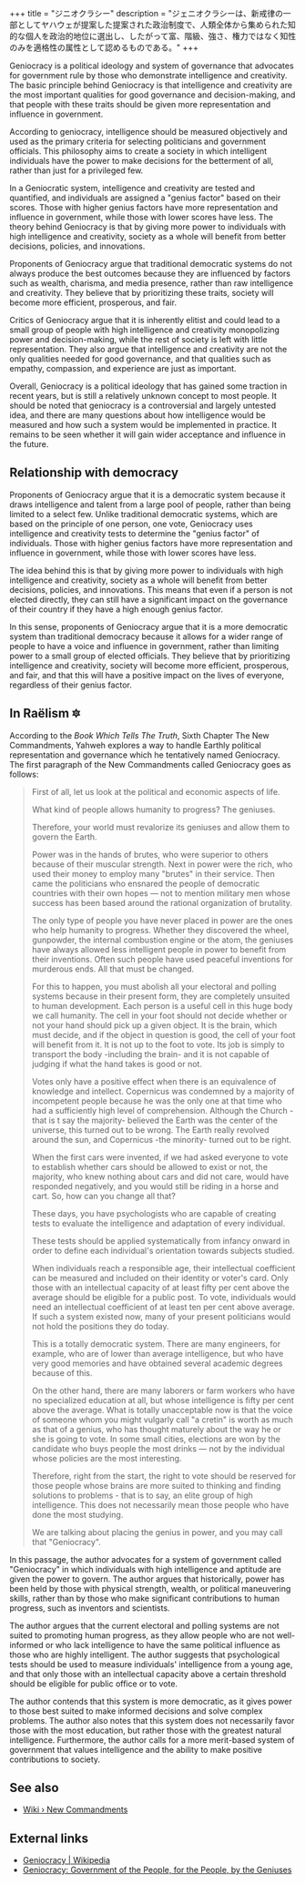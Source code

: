 +++
title = "ジニオクラシー"
description = "ジェニオクラシーは、新戒律の一部としてヤハウェが提案した提案された政治制度で、人類全体から集められた知的な個人を政治的地位に選出し、したがって富、階級、強さ、権力ではなく知性のみを適格性の属性として認めるものである。"
+++

Geniocracy is a political ideology and system of governance that advocates for government rule by those who demonstrate intelligence and creativity. The basic principle behind Geniocracy is that intelligence and creativity are the most important qualities for good governance and decision-making, and that people with these traits should be given more representation and influence in government.

According to geniocracy, intelligence should be measured objectively and used as the primary criteria for selecting politicians and government officials. This philosophy aims to create a society in which intelligent individuals have the power to make decisions for the betterment of all, rather than just for a privileged few.

In a Geniocratic system, intelligence and creativity are tested and quantified, and individuals are assigned a "genius factor" based on their scores. Those with higher genius factors have more representation and influence in government, while those with lower scores have less. The theory behind Geniocracy is that by giving more power to individuals with high intelligence and creativity, society as a whole will benefit from better decisions, policies, and innovations.

Proponents of Geniocracy argue that traditional democratic systems do not always produce the best outcomes because they are influenced by factors such as wealth, charisma, and media presence, rather than raw intelligence and creativity. They believe that by prioritizing these traits, society will become more efficient, prosperous, and fair.

Critics of Geniocracy argue that it is inherently elitist and could lead to a small group of people with high intelligence and creativity monopolizing power and decision-making, while the rest of society is left with little representation. They also argue that intelligence and creativity are not the only qualities needed for good governance, and that qualities such as empathy, compassion, and experience are just as important.

Overall, Geniocracy is a political ideology that has gained some traction in recent years, but is still a relatively unknown concept to most people. It should be noted that geniocracy is a controversial and largely untested idea, and there are many questions about how intelligence would be measured and how such a system would be implemented in practice. It remains to be seen whether it will gain wider acceptance and influence in the future.

## Relationship with democracy

Proponents of Geniocracy argue that it is a democratic system because it draws intelligence and talent from a large pool of people, rather than being limited to a select few. Unlike traditional democratic systems, which are based on the principle of one person, one vote, Geniocracy uses intelligence and creativity tests to determine the "genius factor" of individuals. Those with higher genius factors have more representation and influence in government, while those with lower scores have less.

The idea behind this is that by giving more power to individuals with high intelligence and creativity, society as a whole will benefit from better decisions, policies, and innovations. This means that even if a person is not elected directly, they can still have a significant impact on the governance of their country if they have a high enough genius factor.

In this sense, proponents of Geniocracy argue that it is a more democratic system than traditional democracy because it allows for a wider range of people to have a voice and influence in government, rather than limiting power to a small group of elected officials. They believe that by prioritizing intelligence and creativity, society will become more efficient, prosperous, and fair, and that this will have a positive impact on the lives of everyone, regardless of their genius factor.

## In Raëlism 🔯

According to the _Book Which Tells The Truth_, Sixth Chapter The New Commandments, Yahweh explores a way to handle Earthly political representation and governance which he tentatively named Geniocracy. The first paragraph of the New Commandments called Geniocracy goes as follows:

> First of all, let us look at the political and economic aspects of life.
>
> What kind of people allows humanity to progress? The geniuses.
>
> Therefore, your world must revalorize its geniuses and allow them to govern the Earth.
>
> Power was in the hands of brutes, who were superior to others because of their muscular strength. Next in power were the rich, who used their money to employ many "brutes" in their service. Then came the politicians who ensnared the people of democratic countries with their own hopes — not to mention military men whose success has been based around the rational organization of brutality.
>
> The only type of people you have never placed in power are the ones who help humanity to progress. Whether they discovered the wheel, gunpowder, the internal combustion engine or the atom, the geniuses have always allowed less intelligent people in power to benefit from their inventions. Often such people have used peaceful inventions for murderous ends. All that must be changed.
>
> For this to happen, you must abolish all your electoral and polling systems because in their present form, they are completely unsuited to human development. Each person is a useful cell in this huge body we call humanity. The cell in your foot should not decide whether or not your hand should pick up a given object. It is the brain, which must decide, and if the object in question is good, the cell of your foot will benefit from it. It is not up to the foot to vote. Its job is simply to transport the body -including the brain- and it is not capable of judging if what the hand takes is good or not.
>
> Votes only have a positive effect when there is an equivalence of knowledge and intellect. Copernicus was condemned by a majority of incompetent people because he was the only one at that time who had a sufficiently high level of comprehension. Although the Church -that is t say the majority- believed the Earth was the center of the universe, this turned out to be wrong. The Earth really revolved around the sun, and Copernicus -the minority- turned out to be right.
>
> When the first cars were invented, if we had asked everyone to vote to establish whether cars should be allowed to exist or not, the majority, who knew nothing about cars and did not care, would have responded negatively, and you would still be riding in a horse and cart. So, how can you change all that?
>
> These days, you have psychologists who are capable of creating tests to evaluate the intelligence and adaptation of every individual.
>
> These tests should be applied systematically from infancy onward in order to define each individual's orientation towards subjects studied.
>
> When individuals reach a responsible age, their intellectual coefficient can be measured and included on their identity or voter's card. Only those with an intellectual capacity of at least fifty per cent above the average should be eligible for a public post. To vote, individuals would need an intellectual coefficient of at least ten per cent above average. If such a system existed now, many of your present politicians would not hold the positions they do today.
>
> This is a totally democratic system. There are many engineers, for example, who are of lower than average intelligence, but who have very good memories and have obtained several academic degrees because of this.
>
> On the other hand, there are many laborers or farm workers who have no specialized education at all, but whose intelligence is fifty per cent above the average. What is totally unacceptable now is that the voice of someone whom you might vulgarly call "a cretin" is worth as much as that of a genius, who has thought maturely about the way he or she is going to vote. In some small cities, elections are won by the candidate who buys people the most drinks — not by the individual whose policies are the most interesting.
>
> Therefore, right from the start, the right to vote should be reserved for those people whose brains are more suited to thinking and finding solutions to problems - that is to say, an elite group of high intelligence. This does not necessarily mean those people who have done the most studying.
>
> We are talking about placing the genius in power, and you may call that "Geniocracy".

In this passage, the author advocates for a system of government called "Geniocracy" in which individuals with high intelligence and aptitude are given the power to govern. The author argues that historically, power has been held by those with physical strength, wealth, or political maneuvering skills, rather than by those who make significant contributions to human progress, such as inventors and scientists.

The author argues that the current electoral and polling systems are not suited to promoting human progress, as they allow people who are not well-informed or who lack intelligence to have the same political influence as those who are highly intelligent. The author suggests that psychological tests should be used to measure individuals' intelligence from a young age, and that only those with an intellectual capacity above a certain threshold should be eligible for public office or to vote.

The author contends that this system is more democratic, as it gives power to those best suited to make informed decisions and solve complex problems. The author also notes that this system does not necessarily favor those with the most education, but rather those with the greatest natural intelligence. Furthermore, the author calls for a more merit-based system of government that values intelligence and the ability to make positive contributions to society.

## See also

- [Wiki › New Commandments](../../wiki/new-commandments/)

## External links

- [Geniocracy | Wikipedia](https://en.wikipedia.org/wiki/Geniocracy)
- [Geniocracy: Government of the People, for the People, by the Geniuses](http://www.geniocracy.org/)